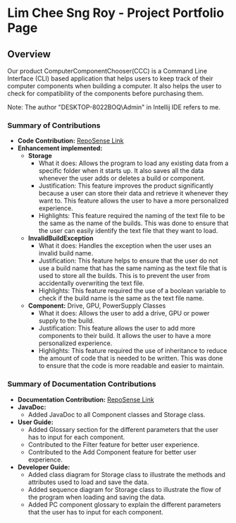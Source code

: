 # Lim Chee Sng Roy - Project Portfolio Page

## Overview
Our product ComputerComponentChooser(CCC) is a Command Line Interface (CLI) based application that helps users to keep track of
their computer components when building a computer. It also helps the user to check for compatibility of the components
before purchasing them.

Note: The author "DESKTOP-8022BOQ\Admin" in Intellij IDE refers to me.
### Summary of Contributions
- **Code Contribution:** [RepoSense Link](https://nus-cs2113-ay2223s1.github.io/tp-dashboard/?search=lcsroy&breakdown=true&sort=groupTitle&sortWithin=title&since=2022-09-16&timeframe=commit&mergegroup=&groupSelect=groupByRepos&checkedFileTypes=functional-code)
- **Enhancement implemented:** 
  - **Storage**
    - What it does: Allows the program to load any existing data from a specific folder when it starts up. It also saves
      all the data whenever the user adds or deletes a build or component.
    - Justification: This feature improves the product significantly because a user can store their data and retrieve it
      whenever they want to. This feature allows the user to have a more personalized experience.
    - Highlights: This feature required the naming of the text file to be the same as the name of the builds. This was
      done to ensure that the user can easily identify the text file that they want to load. 
  - **InvalidBuildException**
    - What it does: Handles the exception when the user uses an invalid build name. 
    - Justification: This feature helps to ensure that the user do not use a build name that has the same naming as the text
    file that is used to store all the builds. This is to prevent the user from accidentally overwriting the text file.
    - Highlights: This feature required the use of a boolean variable to check if the build name is the same as the text file
    name.
  - **Component:** Drive, GPU, PowerSupply Classes
    - What it does: Allows the user to add a drive, GPU or power supply to the build.
    - Justification: This feature allows the user to add more components to their build. It allows the user to
      have a more personalized experience.
    - Highlights: This feature required the use of inheritance to reduce the amount of code that is needed to be written.
      This was done to ensure that the code is more readable and easier to maintain.
### Summary of Documentation Contributions
- **Documentation Contribution:** [RepoSense Link](https://nus-cs2113-ay2223s1.github.io/tp-dashboard/?search=lcsroy&breakdown=true&sort=groupTitle&sortWithin=title&since=2022-09-16&timeframe=commit&mergegroup=&groupSelect=groupByRepos&checkedFileTypes=docs)
- **JavaDoc:**
    - Added JavaDoc to all Component classes and Storage class.
- **User Guide:**
    - Added Glossary section for the different parameters that the user has to input for each component.
    - Contributed to the Filter feature for better user experience.
    - Contributed to the Add Component feature for better user experience.
- **Developer Guide:**
  - Added class diagram for Storage class to illustrate the methods and attributes used to load and save the data.
  - Added sequence diagram for Storage class to illustrate the flow of the program when loading and saving the data.
  - Added PC component glossary to explain the different parameters that the user has to input for each component.

